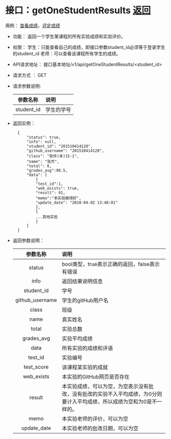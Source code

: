﻿
# 接口：getOneStudentResults  [返回](../README.md)
用例： [查看成绩](../用例/查看课程实验成绩.md)，[评定成绩](../用例/评定成绩.md)

- 功能：
    返回一个学生某课程的所有实验成绩和实验评价。
    
- 权限：
    学生：只能查看自己的成绩，即接口参数student_id必须等于登录学生的student_id
    老师：可以查看该课程所有学生的成绩。
    
- API请求地址： 
    接口基本地址/v1/api/getOneStudentResults/<student_id>

- 请求方式 ：
    GET

- 请求参数说明:        

  |参数名称|说明|
  |:---------:|:--------------------------------------------------------|      
  |student_id|学生的学号|
    
- 返回实例：

        {         
            "status": true,
            "info": null,    
            "student_id": "201510414128", 
            "github_username": "201510414128", 
            "class": "软件(本)15-1", 
            "name": "张杰", 
            "total": 6,
            "grades_avg":90.5,       
            "data": [
                {
                "test_id":1,
                "web_exists": true, 
                "result": 91, 
                "memo":"本实验做得好",
                "update_date": "2018-04-02 13:48:01"
                }, 
                {
                ...其他实验
                }
            ] 
        }
 
- 返回参数说明：    
 
  |参数名称|说明|
  |:---------:|:--------------------------------------------------------|      
  |status|bool类型，true表示正确的返回，false表示有错误|
  |info|返回结果说明信息|
  |student_id|学号|
  |github_username|学生的gitHub用户名|
  |class|班级|
  |name|真实姓名|   
  |total|实验总数|
  |grades_avg|实验平均成绩|   
  |data|所有实验的成绩和评语|
  |test_id|实验编号|
  |test_score|该课程某实验的成就|
  |web_exists|本实验的GitHub网页是否存在|
  |result|本实验成绩，可以为空，为空表示没有批改，没有批改的实验不入平均成绩，为0分则要计入平均成绩，所以成绩为空和为0是不一样的。|
  |memo|本实验老师的评价，可以为空|
  |update_date|本实验老师的批改日期，可以为空|


